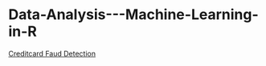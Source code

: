 # Data-Analysis---Machine-Learning-in-R

[Creditcard Faud Detection](https://rpubs.com/leonidasemman/761265)
